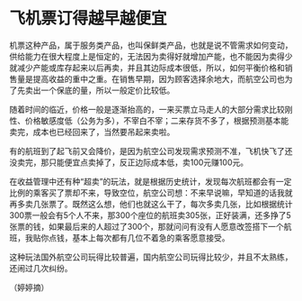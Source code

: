 # 飞机票订得越早越便宜

机票这种产品，属于服务类产品，也叫保鲜类产品，也就是说不管需求如何变动，供给能力在很大程度上是恒定的，无法因为卖得好就增加产能，也不能因为卖得少就减少产能或库存起来以后再卖，并且其边际成本很低，所以，如何平衡价格和销售量是提高收益的重中之重。在销售早期，因为顾客选择余地大，而航空公司也为了先卖出一个保底的量，所以一般定价比较低。

随着时间的临近，价格一般是逐渐抬高的，一来买票立马走人的大部分需求比较刚性、价格敏感度低（公务为多），不宰白不宰；二来存货不多了，根据预测基本能卖完，成本也已经回来了，当然要吊起来卖啦。

有的航班到了起飞前又会降价，是因为航空公司发现需求预测不准，飞机快飞了还没卖完，那只能便宜点卖掉了，反正边际成本低，卖100元赚100元。

在收益管理中还有种“超卖”的玩法，就是根据历史统计，发现每次航班都会有一定比例的乘客买了票却不来，导致空位，航空公司想：不来早说嘛，早知道的话我就再多卖几张票了。既然这么想，他们也就这么干了，每次多卖几张，比如根据统计300票一般会有5个人不来，那300个座位的航班卖305张，正好装满，还多挣了5张票的钱，如果最后来的人超过了300个，那就问问有没有人愿意改签搭下一个航班，我贴你点钱，基本上每次都有几位不着急的乘客愿意接受。

这种玩法国外航空公司玩得比较普遍，国内航空公司玩得比较少，并且不太熟练，还闹过几次纠纷。

（婷婷摘）
